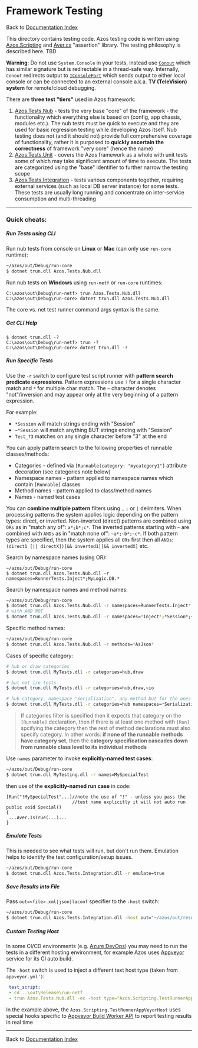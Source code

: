 # Framework Testing

Back to [Documentation Index](/src/documentation-index.md)


This directory contains testing code. Azos testing code is written using [Azos.Scripting](/src/Azos/Scripting) and
 [Aver.cs](/src/Azos/Aver.cs) "assertion" library. The testing philosophy is described here. TBD

**Warning**: Do not use `System.Console` in your tests, instead use [`Conout`](/src/Azos/Scripting) which has similar signature but is 
redirectable in a thread-safe way. Internally, `Conout` redirects output to [`IConsolePort`](/src/Azos/IO/Console) which 
sends output to either local console or can be connected to an external console a.k.a. **TV (TeleVision) system** 
for remote/cloud debugging.

There are **three test "tiers"** used in Azos framework:

1. [Azos.Tests.Nub](Azos.Tests.Nub) - tests the very base "core" of the framework - the functionality 
 which everything else is based on (config, app chassis, modules etc.). The nub tests must be quick to 
 execute and they are used for basic regression testing while developing Azos itself. Nub testing does not
 (and it should not) provide full comprehensive coverage of functionality, rather it is purposed to
 **quickly ascertain the correctness** of framework "very core" (hence the name)
1. [Azos.Tests.Unit](Azos.Tests.Unit) - covers the Azos framework as a whole with unit tests some of which
 may take significant amount of time to execute. The tests are categorized using the "base" identifier to further
 narrow the testing scope
1. [Azos.Tests.Integration](Azos.Tests.Integration) - tests various components together, requiring external services
 (such as local DB server instance) for some tests. These tests are usually long running and concentrate on inter-service
 consumption and multi-threading

---
### Quick cheats:

##### Run Tests using CLI
Run nub tests from console on **Linux** or **Mac** (can only use `run-core` runtime):
```bash
~/azos/out/Debug/run-core
$ dotnet trun.dll Azos.Tests.Nub.dll
```

Run nub tests on **Windows** using `run-netf` or `run-core` runtimes:

```batch
C:\azos\out\Debug\run-netf> trun Azos.Tests.Nub.dll
C:\azos\out\Debug\run-core> dotnet trun.dll Azos.Tests.Nub.dll
```

The core vs. net test runner command args syntax is the same.

##### Get CLI Help

```batch
$ dotnet trun.dll -?
C:\azos\out\Debug\run-netf> trun -?
C:\azos\out\Debug\run-core> dotnet trun.dll -?
```

##### Run Specific Tests
Use the `-r` switch to configure test script runner with **pattern search predicate expressions**.
Pattern expressions use `?` for a single character match and `*` for multiple char match. 
The `~` character denotes "not"/inversion and may appear only at the very beginning of a pattern expression.

For example:
- `*Session` will match strings ending with "Session"
- `~*Session` will match anything BUT strings ending with "Session"
- `Test_?3` matches on any single character before "3" at the end

You can apply pattern search to the following properties of runnable classes/methods:
- Categories - defined via `[Runnable(category: "mycategory1"]` attribute decoration (see categories note below)
- Namespace names - pattern applied to namespace names which contain `[Runnable]` classes
- Method names - pattern applied to class/method names
- Names - named test cases


You can **combine multiple pattern** filters using `,` `;` or `|` delimiters.
When processing patterns the system applies logic depending on the pattern types: direct, or inverted.
Non-inverted (direct) patterns are combined using `ORs` as in "match any of": `a*;b*;c*`.
The inverted patterns starting with `~` are combined with `ANDs` as in "match none of": `~a*;~b*;~c*`.
If both pattern types are specified, then the system applies all `ORs` first then all `ANDs`:  
 `(direct1 [|| directX])[&& inverted1][&& invertedX]` etc.

Search by namespace names (using OR):
```batch
~/azos/out/Debug/run-core
$ dotnet trun.dll Azos.Tests.Nub.dll -r namespaces=RunnerTests.Inject*;MyLogic.DB.*
```

Search by namespace names and method names:

```bash
~/azos/out/Debug/run-core
$ dotnet trun.dll Azos.Tests.Nub.dll -r namespaces=RunnerTests.Inject* methods=*Json_Read?-* names=case?
# with AND NOT
$ dotnet trun.dll Azos.Tests.Nub.dll -r namespaces=*Inject*;*Session*;~*Secur* methods=~*Json* 
```

Specific method names:
```bash
~/azos/out/Debug/run-core
$ dotnet trun.dll Azos.Tests.Nub.dll -r methods=*AsJson*
```

Cases of specific category:
```bash
# hub or draw categories
$ dotnet trun.dll MyTests.dll -r categories=hub,draw

# but not i/o tests
$ dotnet trun.dll MyTests.dll -r categories=hub,draw,~io

# hub category, namespace "Serialization", any method but for the ones called "_Fail"
$ dotnet trun.dll MyTests.dll -r categories=hub namespaces=*Serialization* methods=~*_Fail
```

> If categories filter is specified then it expects that category on the `[Runnable]` declaration, then if there is at least one method with `[Run]` spcifying the category then 
> the rest of method declarations must also specify category. In other words: **if none of the runnable methods have category set**, then the **category specification cascades down from 
> runnable class level to its individual methods**

Use `names` parameter to invoke **explicitly-named test cases**:
```bash
~/azos/out/Debug/run-core
$ dotnet trun.dll MyTesting.dll -r names=MySpecialTest
```
then use of the **explicitly-named run case** in code:
```CSharp
[Run("!MySpecialTest"...]//note the use of "!" - unless you pass the
                         //test name explicitly it will not auto run
public void Special()
{
 ...Aver.IsTrue(...)...
}
```



##### Emulate Tests
This is needed to see what tests will run, but don't run them. Emulation helps to identify the test
configuration/setup issues.
```bash
~/azos/out/Debug/run-core
$ dotnet trun.dll Azos.Tests.Integration.dll -r emulate=true
```

##### Save Results into File
Pass `out=<file>.xml|json|laconf` specifier to the `-host` switch:
```bash
~/azos/out/Debug/run-core
$ dotnet trun.dll Azos.Tests.Integration.dll -host out="~/azos/out/results.laconf"
```

##### Custom Testing Host
In some CI/CD environments (e.g. [Azure DevOps](https://azure.microsoft.com/en-us/services/devops/)) you may need to run the tests in a different hosting environment, for example
Azos uses [Appveyor](https://www.appveyor.com/) service for its CI auto build.

The `-host` switch is used to inject a different text host type (taken from `appveyor.yml')`:
```yml
 test_script:
 - cd ..\out\Release\run-netf
 - trun Azos.Tests.Nub.dll -ec -host type="Azos.Scripting.TestRunnerAppVeyorHost, Azos"
```

In the example above, the `Azos.Scripting.TestRunnerAppVeyorHost` uses special hooks
specific to [Appveyor Build Worker API](https://www.appveyor.com/docs/build-worker-api/) 
to report testing results in real time

---
Back to [Documentation Index](/src/documentation-index.md)




